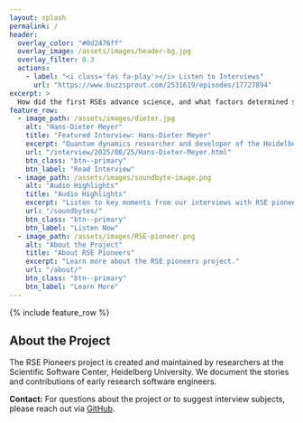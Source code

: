 ```yaml
---
layout: splash
permalink: /
header:
  overlay_color: "#0d2476ff"
  overlay_image: /assets/images/header-bg.jpg
  overlay_filter: 0.3
  actions:
    - label: "<i class='fas fa-play'></i> Listen to Interviews"
      url: "https://www.buzzsprout.com/2531619/episodes/17727894"
excerpt: >
  How did the first RSEs advance science, and what factors determined success, adoption and impact of research software? These are central questions that RSE pioneers addresses.
feature_row:
  - image_path: /assets/images/dieter.jpg
    alt: "Hans-Dieter Meyer"
    title: "Featured Interview: Hans-Dieter Meyer"
    excerpt: "Quantum dynamics researcher and developer of the Heidelberg MCTDH software package."
    url: "/interview/2025/08/25/Hans-Dieter-Meyer.html"
    btn_class: "btn--primary"
    btn_label: "Read Interview"
  - image_path: /assets/images/soundbyte-image.png
    alt: "Audio Highlights"
    title: "Audio Highlights"
    excerpt: "Listen to key moments from our interviews with RSE pioneers."
    url: "/soundbytes/"
    btn_class: "btn--primary"
    btn_label: "Listen Now"
  - image_path: /assets/images/RSE-pioneer.png
    alt: "About the Project"
    title: "About RSE Pioneers"
    excerpt: "Learn more about the RSE pioneers project."
    url: "/about/"
    btn_class: "btn--primary"
    btn_label: "Learn More"
---
```


<style>
/* Make feature row items same size */
.feature__wrapper {
  display: flex;
  flex-wrap: wrap;
  gap: 1rem;
  align-items: stretch;
}

.feature__item {
  flex: 1 1 300px;
  max-width: 33.333%;
  display: flex;
  flex-direction: column;
}

.feature__item .archive__item {
  display: flex;
  flex-direction: column;
  height: 100%;
  border: 1px solid #e0e0e0;
  border-radius: 8px;
  overflow: hidden;
  transition: box-shadow 0.3s ease;
}

.feature__item .archive__item:hover {
  box-shadow: 0 4px 15px rgba(13, 36, 118, 0.2);
}

.feature__item .archive__item-teaser {
  height: 200px;
  overflow: hidden;
  flex-shrink: 0;
  display: flex;
  align-items: center;
  justify-content: center;
  background-color: #f8f9fa;
}

.feature__item .archive__item-teaser img {
  max-width: 100%;
  max-height: 100%;
  object-fit: contain;
  display: block;
}

.feature__item .archive__item-body {
  flex: 1;
  display: flex;
  flex-direction: column;
  padding: 1rem;
  min-height: 150px;
}

.feature__item .archive__item-title {
  margin-bottom: 0.5rem;
  font-size: 1.1em;
  font-weight: bold;
  min-height: 2.5em;
}

.feature__item .archive__item-excerpt {
  flex: 1;
  margin-bottom: 1rem;
  line-height: 1.5;
  min-height: 4em;
}

.btn--primary {
  background-color: #0d2476ff !important;
  border-color: #0d2476ff !important;
  color: #fff !important;
  margin-top: auto;
  align-self: flex-start;
}

.btn--primary:hover {
  background-color: #092155 !important;
  border-color: #092155 !important;
}

@media (max-width: 768px) {
  .feature__item {
    max-width: 100%;
    flex: 1 1 100%;
  }
}

/* Remove horizontal line after feature row */
.feature__wrapper + *,
.feature__wrapper + * h2 {
  border-top: none !important;
  margin-top: 2rem !important;
  padding-top: 0 !important;
}

.feature__wrapper::after,
.feature__wrapper::before {
  display: none !important;
  content: none !important;
}

.feature__item .archive__item {
  display: flex;
  flex-direction: column;
  height: 100%;
  border: 1px solid #e0e0e0;
  border-radius: 8px;
  overflow: hidden;
  transition: box-shadow 0.3s ease;
  border-bottom: 1px solid #e0e0e0 !important;
}

/* Remove any hr elements or borders that might appear */
hr,
.page hr,
.initial-content hr {
  display: none !important;
  border: none !important;
  height: 0 !important;
}

/* Remove bottom border from feature wrapper */
.feature__wrapper {
  border-bottom: none !important;
  margin-bottom: 0 !important;
}
</style>

{% include feature_row %}

## About the Project

The RSE Pioneers project is created and maintained by researchers at the Scientific Software Center, Heidelberg University. We document the stories and contributions of early research software engineers.

**Contact:** For questions about the project or to suggest interview subjects, please reach out via [GitHub](https://github.com/iulusoy/RSE-pioneers/issues).